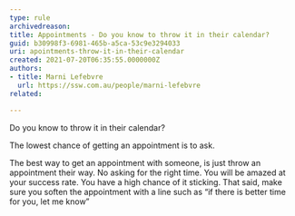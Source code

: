 ```yaml
---
type: rule
archivedreason:
title: Appointments - Do you know to throw it in their calendar?
guid: b30998f3-6981-465b-a5ca-53c9e3294033
uri: apointments-throw-it-in-their-calendar
created: 2021-07-20T06:35:55.0000000Z
authors: 
- title: Marni Lefebvre
  url: https://ssw.com.au/people/marni-lefebvre
related:

---
```

Do you know to throw it in their calendar?

The lowest chance of getting an appointment is to ask.
     
The best way to get an appointment with someone, is just throw an appointment their way. No asking for the right time. You will be amazed at your success rate.
You have a high chance of it sticking. That said, make sure you soften the appointment with a line such as “if there is better time for you, let me know”


<!--endintro-->

  
